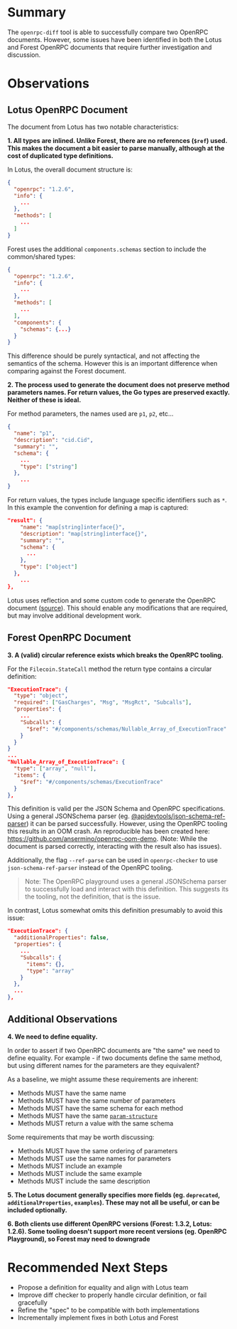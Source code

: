 # Summary

The `openrpc-diff` tool is able to successfully compare two OpenRPC documents. However, some issues have been identified in both the Lotus and Forest OpenRPC documents that require further investigation and discussion.

# Observations

## Lotus OpenRPC Document

The document from Lotus has two notable characteristics:

**1. All types are inlined. Unlike Forest, there are no references (`$ref`) used. This makes the document a bit easier to parse manually, although at the cost of duplicated type definitions.**

In Lotus, the overall document structure is:

```json
{
  "openrpc": "1.2.6",
  "info": {
    ...
  },
  "methods": [
    ...
  ]
}
```

Forest uses the additional `components.schemas` section to include the common/shared types:

```json
{
  "openrpc": "1.2.6",
  "info": {
    ...
  },
  "methods": [
    ...
  ],
  "components": {
    "schemas": {...}
  }
}
```

This difference should be purely syntactical, and not affecting the semantics of the schema. However this is an important difference when comparing against the Forest document.

**2. The process used to generate the document does not preserve method parameters names. For return values, the Go types are preserved exactly. Neither of these is ideal.**

For method parameters, the names used are `p1`, `p2`, etc...

```json
{
  "name": "p1",
  "description": "cid.Cid",
  "summary": "",
  "schema": {
    ...
    "type": ["string"]
  },
    ...
}
```

For return values, the types include language specific identifiers such as `*`. In this example the convention for defining a map is captured:

```json
"result": {
    "name": "map[string]interface{}",
    "description": "map[string]interface{}",
    "summary": "",
    "schema": {
      ...
    },
    "type": ["object"]
  },
    ...
},
```

Lotus uses reflection and some custom code to generate the OpenRPC document ([source](https://github.com/filecoin-project/lotus/blob/master/api/docgen-openrpc/cmd/docgen_openrpc.go)). This should enable any modifications that are required, but may involve additional development work.

## Forest OpenRPC Document

**3. A (valid) circular reference exists which breaks the OpenRPC tooling.**

For the `Filecoin.StateCall` method the return type contains a circular definition:

```json
"ExecutionTrace": {
  "type": "object",
  "required": ["GasCharges", "Msg", "MsgRct", "Subcalls"],
  "properties": {
    ...
    "Subcalls": {
      "$ref": "#/components/schemas/Nullable_Array_of_ExecutionTrace"
    }
  }
}
...
"Nullable_Array_of_ExecutionTrace": {
  "type": ["array", "null"],
  "items": {
    "$ref": "#/components/schemas/ExecutionTrace"
  }
},
```

This definition is valid per the JSON Schema and OpenRPC specifications. Using a general JSONSchema parser (eg. 
[@apidevtools/json-schema-ref-parser](https://github.com/APIDevTools/json-schema-ref-parser)) it can be parsed 
successfully. However, using the OpenRPC tooling this results in an OOM crash. An reproducible has been created 
here: https://github.com/ansermino/openrpc-oom-demo. (Note: While the document is parsed correctly, interacting with 
the result also has issues).

Additionally, the flag `--ref-parse` can be used in 
`openrpc-checker` to use `json-schema-ref-parser` instead of the OpenRPC tooling.

> Note: The OpenRPC playground uses a general JSONSchema parser to successfully load and interact with this definition. This suggests its the tooling, not the definition, that is the issue.

In contrast, Lotus somewhat omits this definition presumably to avoid this issue:

```json
"ExecutionTrace": {
  "additionalProperties": false,
  "properties": {
    ...
    "Subcalls": {
      "items": {},
      "type": "array"
    }
  },
  ...
},
```

## Additional Observations

**4. We need to define equality.**

In order to assert if two OpenRPC documents are "the same" we need to define equality. For example - if two documents define the same method, but using different names for the parameters are they equivalent?

As a baseline, we might assume these requirements are inherent:

- Methods MUST have the same name
- Methods MUST have the same number of parameters
- Methods MUST have the same schema for each method
- Methods MUST have the same [`param-structure`](https://spec.open-rpc.org/#method-object)
- Methods MUST return a value with the same schema

Some requirements that may be worth discussing:

- Methods MUST have the same ordering of parameters
- Methods MUST use the same names for parameters
- Methods MUST include an example
- Methods MUST include the same example
- Methods MUST include the same description

**5. The Lotus document generally specifies more fields (eg. `deprecated`, `additionalProperties`, `examples`). These may not all be useful, or can be included optionally.**

**6. Both clients use different OpenRPC versions (Forest: 1.3.2, Lotus: 1.2.6). Some tooling doesn't support more recent versions (eg. OpenRPC Playground), so Forest may need to downgrade**

# Recommended Next Steps

- Propose a definition for equality and align with Lotus team
- Improve diff checker to properly handle circular definition, or fail gracefully
- Refine the "spec" to be compatible with both implementations
- Incrementally implement fixes in both Lotus and Forest

